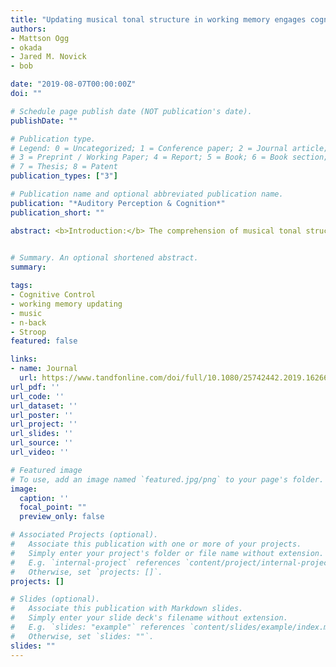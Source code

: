 ```yaml
---
title: "Updating musical tonal structure in working memory engages cognitive control"
authors:
- Mattson Ogg
- okada
- Jared M. Novick
- bob

date: "2019-08-07T00:00:00Z"
doi: ""

# Schedule page publish date (NOT publication's date).
publishDate: ""

# Publication type.
# Legend: 0 = Uncategorized; 1 = Conference paper; 2 = Journal article;
# 3 = Preprint / Working Paper; 4 = Report; 5 = Book; 6 = Book section;
# 7 = Thesis; 8 = Patent
publication_types: ["3"]

# Publication name and optional abbreviated publication name.
publication: "*Auditory Perception & Cognition*"
publication_short: ""

abstract: <b>Introduction:</b> The comprehension of musical tonal structure may rely on executive functions, such as cognitive control and working memory updating, to orient the listener to a tonal context and guide the interpretation of incoming information in real time. One specific proposal suggests cognitive control plays a key role when a listener confronts unexpected or irregular musical information. <b>Methods:</b> In two experiments, we simultaneously manipulated musical tonal contexts and non-musical cognitive control engagement. Experiment 1 used a 2-back tone-matching task with lures (engaging both cognitive control and working memory) and Experiment 2 used a Stroop task performed in a harmonic priming paradigm. <b>Results:</b> In Experiment 1, participants had difficulty overcoming conflict from lure trials, especially when tone frequencies occupied an irregular tonal context. However, in Experiment 2, the harmonic priming manipulation did not affect Stroop-conflict performance. <b>Discussion:</b> We interpret these results in terms of conflict monitoring and conflict resolution. Incorporating unexpected or ambiguous musical information appears to rely on cognitive control, however, cognitive control engagement depends on the specific task characteristics and demands. Nevertheless, these findings help explain a critical aspect of music cognition in terms of higher-order cognitive processes.
 

# Summary. An optional shortened abstract.
summary: 

tags:
- Cognitive Control
- working memory updating
- music
- n-back
- Stroop
featured: false

links:
- name: Journal
  url: https://www.tandfonline.com/doi/full/10.1080/25742442.2019.1626686?scroll=top&needAccess=true
url_pdf: ''
url_code: ''
url_dataset: ''
url_poster: ''
url_project: ''
url_slides: ''
url_source: ''
url_video: ''

# Featured image
# To use, add an image named `featured.jpg/png` to your page's folder. 
image:
  caption: ''
  focal_point: ""
  preview_only: false

# Associated Projects (optional).
#   Associate this publication with one or more of your projects.
#   Simply enter your project's folder or file name without extension.
#   E.g. `internal-project` references `content/project/internal-project/index.md`.
#   Otherwise, set `projects: []`.
projects: []

# Slides (optional).
#   Associate this publication with Markdown slides.
#   Simply enter your slide deck's filename without extension.
#   E.g. `slides: "example"` references `content/slides/example/index.md`.
#   Otherwise, set `slides: ""`.
slides: ""
---
```



